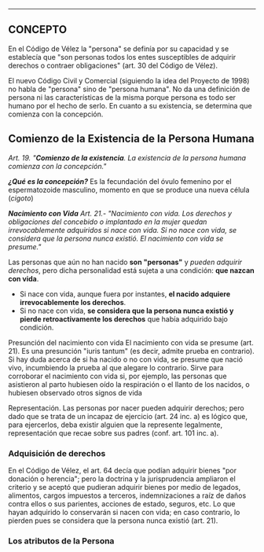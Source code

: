 
---

## CONCEPTO

En el Código de Vélez la "persona" se definía por su capacidad y se establecía que "son personas todos los entes susceptibles de adquirir derechos o contraer obligaciones" (art. 30 del Código de Vélez).

El nuevo Código Civil y Comercial (siguiendo la idea del Proyecto de 1998) no habla de "persona" sino de "persona humana". No da una definición de persona ni las características de la misma porque persona es todo ser humano por el hecho de serlo. En cuanto a su existencia, se determina que comienza con la concepción.

## Comienzo de la Existencia de la Persona Humana

*Art. 19. "**Comienzo de la existencia**. La existencia de la persona humana comienza con la concepción."*

***¿Qué es la concepción?***
Es la fecundación del óvulo femenino por el espermatozoide masculino, momento en que se produce una nueva célula (*cigoto*)

***Nacimiento con Vida***
*Art. 21.- "Nacimiento con vida. Los derechos y obligaciones del concebido o implantado en la mujer quedan irrevocablemente adquiridos si nace con vida. Si no nace con vida, se considera que la persona nunca existió. El nacimiento con vida se presume."*

Las personas que aún no han nacido **son "personas"** y *pueden adquirir derechos*, pero dicha personalidad está sujeta a una condición: **que nazcan con vida**.
- Si nace con vida, aunque fuera por instantes, **el nacido adquiere irrevocablemente los derechos**.
- Si no nace con vida, **se considera que la persona nunca existió y pierde retroactivamente los derechos** que había adquirido bajo condición.


Presunción del nacimiento con vida
El nacimiento con vida se presume (art. 21). Es una presunción "iuris tantum" (es decir, admite prueba en contrario). Si hay duda acerca de si ha nacido o no con vida, se presume que nació vivo, incumbiendo la prueba al que alegare lo contrario. Sirve para corroborar el nacimiento con vida si, por ejemplo, las personas que asistieron al parto hubiesen oído la respiración o el llanto de los nacidos, o hubiesen observado otros signos de vida

Representación. Las personas por nacer pueden adquirir derechos; pero dado que se trata de un incapaz de ejercicio (art. 24 inc. a) es lógico que, para ejercerlos, deba existir alguien que la represente legalmente, representación que recae sobre sus padres (conf. art. 101 inc. a). 

### Adquisición de derechos
En el Código de Vélez, el art. 64 decía que podían adquirir bienes "por donación o herencia"; pero la doctrina y la jurisprudencia ampliaron el criterio y se aceptó que pudieran adquirir bienes por medio de legados, alimentos, cargos impuestos a terceros, indemnizaciones a raíz de daños contra ellos o sus parientes, acciones de estado, seguros, etc. Lo que hayan adquirido lo conservarán si nacen con vida; en caso contrario, lo pierden pues se considera que la persona nunca existió (art. 21).

### Los atributos de la Persona
